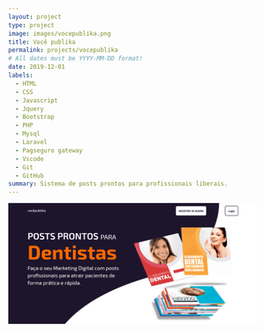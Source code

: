 ```yaml
---
layout: project
type: project
image: images/vocepublika.png
title: Você publika
permalink: projects/vocepublika
# All dates must be YYYY-MM-DD format!
date: 2019-12-01
labels:
  - HTML
  - CSS
  - Javascript
  - Jquery
  - Bootstrap
  - PHP
  - Mysql
  - Laravel
  - Pagseguro gateway
  - Vscode
  - Git
  - GitHub
summary: Sistema de posts prontos para profissionais liberais.
---
```


<img class="ui medium right floated rounded image" src="../images/vocepublika.png">

